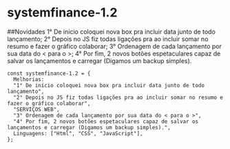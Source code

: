 # systemfinance-1.2

##Novidades
1° De início coloquei nova box pra incluir data junto de todo lançamento; 
2° Depois no JS fiz todas ligações pra ao incluir somar no resumo e fazer o gráfico colaborar;
3° Ordenagem de cada lançamento por sua data do < para o >;
4° Por fim, 2 novos botões espetaculares capaz de salvar os lançamentos e carregar (Digamos um backup simples).

```Novidades
const systemfinance-1.2 = {
  Melhorias: 
  "1° De início coloquei nova box pra incluir data junto de todo lançamento", 
  "2° Depois no JS fiz todas ligações pra ao incluir somar no resumo e fazer o gráfico colaborar", 
  "SERVIÇOS WEB",
  "3° Ordenagem de cada lançamento por sua data do < para o >", 
  "4° Por fim, 2 novos botões espetaculares capaz de salvar os lançamentos e carregar (Digamos um backup simples).",
  Linguagens: ["Html", "CSS", "JavaScript"],
};
```
